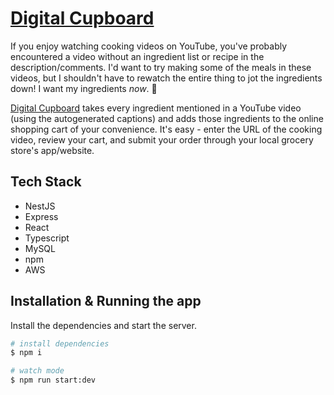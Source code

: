 # [Digital Cupboard](https://digitalcupboard.ca/)

If you enjoy watching cooking videos on YouTube, you've probably encountered a video without an ingredient list or recipe in the description/comments. I'd want to try making some of the meals in these videos, but I shouldn't have to rewatch the entire thing to jot the ingredients down! I want my ingredients *now*. :triumph:

[Digital Cupboard](https://digitalcupboard.ca/) takes every ingredient mentioned in a YouTube video (using the autogenerated captions) and adds those ingredients to the online shopping cart of your convenience. It's easy - enter the URL of the cooking video, review your cart, and submit your order through your local grocery store's app/website.

## Tech Stack

- NestJS
- Express
- React
- Typescript
- MySQL
- npm
- AWS

## Installation & Running the app

Install the dependencies and start the server.

```bash
# install dependencies
$ npm i

# watch mode
$ npm run start:dev
```

